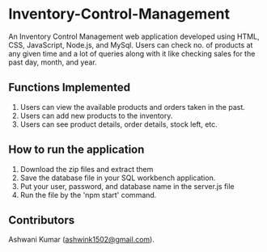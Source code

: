 # Inventory-Control-Management
An Inventory Control Management web application developed using HTML, CSS, JavaScript, Node.js, and MySql. Users can check no. of products at any given time and a lot of queries along with it like checking sales for the past day, month, and year.

## Functions Implemented
1. Users can view the available products and orders taken in the past.
2. Users can add new products to the inventory.
3. Users can see product details, order details, stock left, etc.

## How to  run the application
1. Download the zip files and extract them
2. Save the database file in your SQL workbench application.
3. Put your user, password, and database name in the server.js file
4. Run the file by the 'npm start' command.

## Contributors

Ashwani Kumar (ashwink1502@gmail.com).
